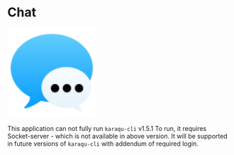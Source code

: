 # Chat
<img src="public/icon.svg" width=200 height=200>

This application can not fully run ```karaqu-cli``` v1.5.1
To run, it requires Socket-server - which is not available in above version. It will be supported in future versions of ```karaqu-cli``` with addendum of required login.
